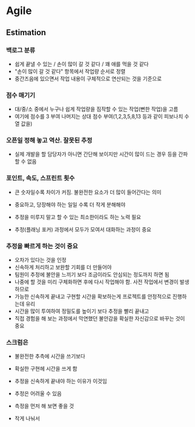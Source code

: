 # Agile

## Estimation

### 백로그 분류

- 쉽게 끝낼 수 있는 / 손이 많이 갈 것 같다 / 꽤 애를 먹을 것 같다
- "손이 많이 갈 것 같다" 항목에서 작업량 순서로 정렬
- 중간즈음에 있으면서 작업 내용이 구체적으로 연산되는 것을 기준으로

### 점수 매기기

- 대/중/소 중에서 누구나 쉽게 작업량을 짐작할 수 있는 작업(뻔한 작업)을 고름
- 여기에 점수를 3 부여 나머지는 상대 점수 부여(1,2,3,5,8,13 등과 같이 피보나치 수열 값을)

### 오픈일 정해 놓고 역산. 잘못된 추정

- 실제 개발을 할 담당자가 아니면 간단해 보이지만 시간이 많이 드는 경우 등을 간파할 수 없음

### 포인트, 속도, 스프린트 횟수

- 큰 숫자일수록 차이가 커짐. 불완전한 요소가 더 많이 들어간다는 의미
- 중요하고, 당장해야 하는 일일 수록 더 작게 분해해야

- 추정을 미루지 말고 할 수 있는 최소한이라도 하는 노력 필요

- 추정(플래닝 포커) 과정에서 모두가 모여서 대화하는 과정이 중요

### 추정을 빠르게 하는 것이 중요

- 오차가 있다는 것을 인정
- 신속하게 처리하고 보완할 기회를 더 만들어야
- 팀원이 추정에 불안을 느끼기 보다 조금이라도 안심되는 정도까지 하면 됨
- 나중에 할 것을 미리 구체화하면 후에 다시 작업해야 함. 사전 작업에서 변경이 발생하므로
- 가능한 신속하게 끝내고 구현할 시간을 확보하는게 프로젝트를 안정적으로 진행하는데 유리
- 시간을 많이 투여하여 정밀도를 높이기 보다 추정을 빨리 끝내고
- 직접 경험을 해 보는 과정에서 막연했던 불안감을 확실한 자신감으로 바꾸는 것이 중요

### 스크럼은

- 불완전한 추측에 시간을 쓰기보다
- 확실한 구현헤 시간을 쓰게 함
- 추정을 신속하게 끝내야 하는 이유가 이것임

- 추정은 어려울 수 있음
- 측정을 먼저 해 보면 좋을 것
- 작게 나눠서
